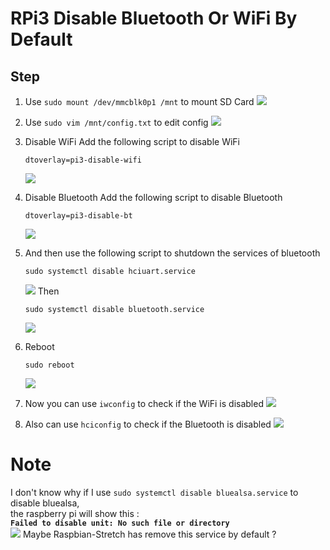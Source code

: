 # RPi3 Disable Bluetooth Or WiFi By Default

## Step
1. Use ```sudo mount /dev/mmcblk0p1 /mnt``` to mount SD Card
![](https://i.imgur.com/lPfG4W3.jpg)

2. Use ```sudo vim /mnt/config.txt``` to edit config
![](https://i.imgur.com/mEeFp96.jpg)

3. Disable WiFi
    Add the following script to disable WiFi
    ```
    dtoverlay=pi3-disable-wifi
    ```
    ![](https://i.imgur.com/KaYs3Mm.jpg)

4. Disable Bluetooth
    Add the following script to disable Bluetooth
    ```
    dtoverlay=pi3-disable-bt
    ```
    ![](https://i.imgur.com/9K19GDO.jpg)

5. And then use the following script to shutdown the services of bluetooth
    ```
    sudo systemctl disable hciuart.service
    ```
    ![](https://i.imgur.com/wEtlPvz.jpg)
    Then
    ```
    sudo systemctl disable bluetooth.service
    ```
    ![](https://i.imgur.com/8FHpFOm.jpg)

6. Reboot
    ```
    sudo reboot
    ```
    ![](https://i.imgur.com/6E0E8rf.jpg)

7. Now you can use ```iwconfig``` to check if the WiFi is disabled
![](https://i.imgur.com/ScXP6J2.jpg)

8. Also can use ```hciconfig``` to check if the Bluetooth is disabled
![](https://i.imgur.com/ErNFmJg.jpg)

# Note
I don't know why if I use ```sudo systemctl disable bluealsa.service``` to disable bluealsa,<br>
the raspberry pi will show this :<br>
**```Failed to disable unit: No such file or directory```**<br>
![](https://i.imgur.com/eN6QTsJ.jpg)
Maybe Raspbian-Stretch has remove this service by default ?